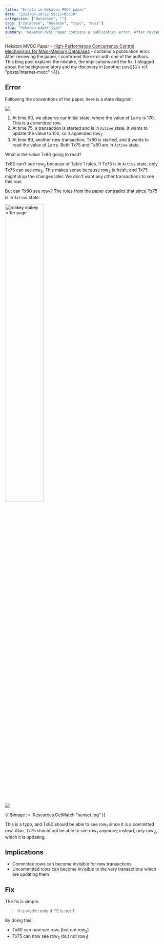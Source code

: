 ```yaml
---
title: "Errata in Hekaton MVCC paper"
date: "2023-04-20T22:59:15+05:30"
categories: ["database", ""]
tags: ["database", "hekaton", "typo", "mvcc"]
slug: "hekaton-paper-typo"
summary: "Hekaton MVCC Paper contains a publication error. After reviewing the paper, I confirmed the error with one of the authors. This blog post explains the mistake, the implications and the fix."
---
```


Hekaton MVCC Paper - [High-Performance Concurrency Control Mechanisms for Main-Memory Databases](https://vldb.org/pvldb/vol5/p298_per-akelarson_vldb2012.pdf) - contains a publication error. After reviewing the paper, I confirmed the error with one of the authors. This blog post explains the mistake, the implications and the fix. I blogged about the background story and my discovery in [another post]({{< ref "posts/internet-mvcc" >}}).

## Error

Following the conventions of the paper, here is a state diagram:

![](/blag/images/2023/hekaton-state.png)

1. At time 60, we observe our initial state, where the value of Larry is 170. This is a committed row.
2. At time 75, a transaction is started and is in `Active` state. It wants to update the value to 150, so it appended row<sub>2</sub>
3. At time 80, another new transaction, Tx80 is started, and it wants to read the value of Larry. Both Tx75 and Tx80 are in `Active` state.

What is the value Tx80 going to read?

Tx80 can't see row<sub>2</sub> because of Table 1 rules. If Tx75 is in `Active` state, only Tx75 can see row<sub>2</sub>. This makes sense because row<sub>2</sub> is fresh, and Tx75 might drop the changes later. We don't want any other transactions to see this row.

But can Tx80 see row<sub>1</sub>? The rules from the paper contradict that since Tx75 is in `Active` state:

<img src="{filename}/images/2023/hekaton-table-2.png" alt="makey makey offer page" style="width: 50%;"/>

![](/blag/images/2023/hekaton-table-2.png)

{{ $image := .Resources.GetMatch "sunset.jpg" }}

This is a typo, and Tx80 should be able to see row<sub>1</sub> since it is a committed row. Also, Tx75 should not be able to see row<sub>1</sub> anymore; instead, only row<sub>2</sub>, which it is updating.

## Implications
- Committed rows can become invisible for new transactions
- Uncommitted rows can become invisible to the very transactions which are updating them

## Fix

The fix is simple: 

> V is visible only if TE is not T

By doing this:
- Tx80 can now see row<sub>1</sub> (but not row<sub>2</sub>)
- Tx75 can now see row<sub>2</sub> (but not row<sub>1</sub>)
